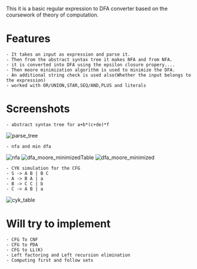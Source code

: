 This it is a basic regular expression to DFA converter based on the coursework of theory of computation.
# Features
```
- It takes an input as expression and parse it.
- Then from the abstract syntax tree it makes NFA and from NFA.
- it is converted into DFA using the epsilon closure propery....
- Then moore minimization algorithm is used to minimize the DFA.
- An additional string check is used also(Whether the input belongs to the expression)
- worked with OR/UNION,STAR,SEQ/AND,PLUS and literals
```
# Screenshots 
```
- abstract syntax tree for a+b*(c+de)*f
```
![parse_tree](https://github.com/Superb-Man/TOC-Solver/assets/104999005/712e82c1-dd5b-45ca-86ce-908cc339030f)
```
- nfa and min dfa
```
![nfa](https://github.com/Superb-Man/TOC-Solver/assets/104999005/8e5830b0-b362-4b17-9d07-2ce72645fa99)
![dfa_moore_minimizedTable](https://github.com/Superb-Man/TOC-Solver/assets/104999005/fa69ec28-4a37-4003-b11d-fdac50c6e1e9)
![dfa_moore_minimized](https://github.com/Superb-Man/TOC-Solver/assets/104999005/41afb480-46b1-4611-a332-8c00197e0016)

```
- CYK simulation for the CFG
- S -> A B | B C
- A -> B A | a
- B -> C C | b
- C -> A B | a
```
![cyk_table](https://github.com/Superb-Man/TOC-Solver/assets/104999005/7d0666ad-9aea-4959-b7e5-0fc6f4331df8)

# Will try to implement 
```
- CFG To CNF
- CFG to PDA
- CFG to LL(K)
- Left factoring and Left recursion elimination
- Computing first and follow sets
```
